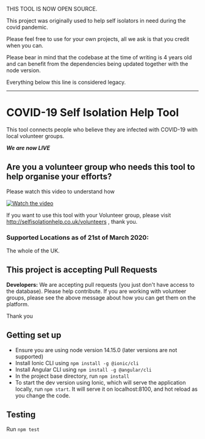 THIS TOOL IS NOW OPEN SOURCE.

This project was originally used to help self isolators in need during the covid pandemic.

Please feel free to use for your own projects, all we ask is that you credit when you can.

Please bear in mind that the codebase at the time of writing is 4 years old and can benefit from the dependencies being updated together with the node version.

Everything below this line is considered legacy.

---

# COVID-19 Self Isolation Help Tool

This tool connects people who believe they are infected with COVID-19 with local volunteer groups.

**_We are now LIVE_**

## Are you a volunteer group who needs this tool to help organise your efforts?

Please watch this video to understand how

[![Watch the video](https://img.youtube.com/vi/tCZyKLhGGhg/maxresdefault.jpg)](https://youtu.be/tCZyKLhGGhg)

If you want to use this tool with your Volunteer group, please visit http://selfisolationhelp.co.uk/volunteers , thank you.

### Supported Locations as of 21st of March 2020:

The whole of the UK.

## This project is accepting Pull Requests

**Developers:** We are accepting pull requests (you just don't have access to the database). Please help contribute. If you are working with volunteer groups, please see the above message about how you can get them on the platform.

Thank you

## Getting set up

- Ensure you are using node version 14.15.0 (later versions are not supported)
- Install Ionic CLI using `npm install -g @ionic/cli`
- Install Angular CLI using `npm install -g @angular/cli`
- In the project base directory, run `npm install`
- To start the dev version using Ionic, which will serve the application locally, run `npm start`. It will serve it on localhost:8100, and hot reload as you change the code.

## Testing

Run `npm test`
